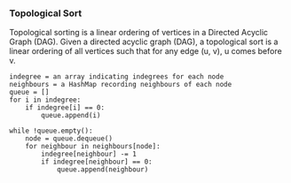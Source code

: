 ### Topological Sort
Topological sorting is a linear ordering of vertices in a Directed Acyclic Graph (DAG). 
Given a directed acyclic graph (DAG), a topological sort is a linear ordering of all vertices such that for any edge (u, v), u comes before v.

```
indegree = an array indicating indegrees for each node
neighbours = a HashMap recording neighbours of each node
queue = []
for i in indegree:
    if indegree[i] == 0:
        queue.append(i)
		
while !queue.empty():
    node = queue.dequeue()
    for neighbour in neighbours[node]:
        indegree[neighbour] -= 1
        if indegree[neighbour] == 0:
            queue.append(neighbour)

```
